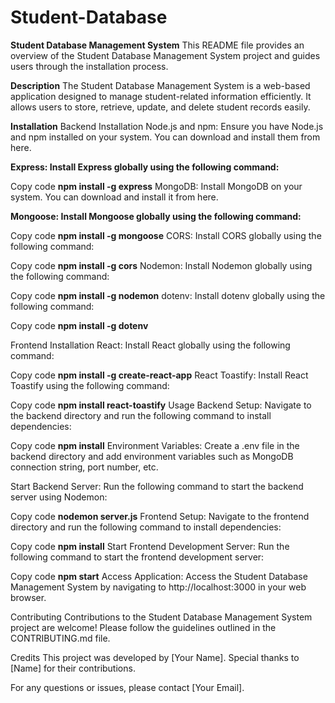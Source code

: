 # Student-Database

**Student Database Management System**
This README file provides an overview of the Student Database Management System project and guides users through the installation process.

**Description**
The Student Database Management System is a web-based application designed to manage student-related information efficiently. It allows users to store, retrieve, update, and delete student records easily.

**Installation**
Backend Installation
Node.js and npm: Ensure you have Node.js and npm installed on your system. You can download and install them from here.

**Express: Install Express globally using the following command:**

Copy code
**npm install -g express**
MongoDB: Install MongoDB on your system. You can download and install it from here.

**Mongoose: Install Mongoose globally using the following command:**

Copy code
**npm install -g mongoose**
CORS: Install CORS globally using the following command:

Copy code
**npm install -g cors**
Nodemon: Install Nodemon globally using the following command:

Copy code
**npm install -g nodemon**
dotenv: Install dotenv globally using the following command:

Copy code
**npm install -g dotenv**

Frontend Installation
React: Install React globally using the following command:


Copy code
**npm install -g create-react-app**
React Toastify: Install React Toastify using the following command:

Copy code
**npm install react-toastify**
Usage
Backend Setup: Navigate to the backend directory and run the following command to install dependencies:

Copy code
**npm install**
Environment Variables: Create a .env file in the backend directory and add environment variables such as MongoDB connection string, port number, etc.

Start Backend Server: Run the following command to start the backend server using Nodemon:

Copy code
**nodemon server.js**
Frontend Setup: Navigate to the frontend directory and run the following command to install dependencies:

Copy code
**npm install**
Start Frontend Development Server: Run the following command to start the frontend development server:


Copy code
**npm start**
Access Application: Access the Student Database Management System by navigating to http://localhost:3000 in your web browser.

Contributing
Contributions to the Student Database Management System project are welcome! Please follow the guidelines outlined in the CONTRIBUTING.md file.

Credits
This project was developed by [Your Name]. Special thanks to [Name] for their contributions.

For any questions or issues, please contact [Your Email].

